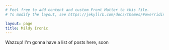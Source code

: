 ```yaml
---
# Feel free to add content and custom Front Matter to this file.
# To modify the layout, see https://jekyllrb.com/docs/themes/#overriding-theme-defaults

layout: page
title: Mildy Ironic
---
```


Wazzup! I'm gonna have a list of posts here, soon